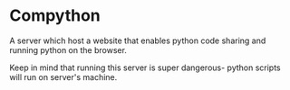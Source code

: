 # Compython
A server which host a website that enables python code sharing and running python on the browser.


Keep in mind that running this server is super dangerous- python scripts will run on server's machine.
